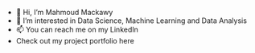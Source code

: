 - 👋 Hi, I’m Mahmoud Mackawy
- 👀 I’m interested in Data Science, Machine Learning and Data Analysis
- 📫 You can reach me on my LinkedIn
- Check out my project portfolio here

<!---
mahmoudmak/mahmoudmak is a ✨ special ✨ repository because its `README.md` (this file) appears on your GitHub profile.
You can click the Preview link to take a look at your changes.
--->
